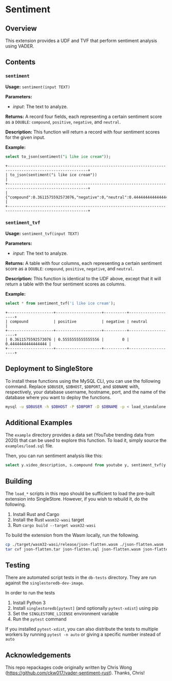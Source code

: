 # Sentiment

## Overview

This extension provides a UDF and TVF that perform sentiment analysis using VADER.

## Contents

### `sentiment`

**Usage:**
`sentiment(input TEXT)`

**Parameters:**
- *input*:  The text to analyze.

**Returns:**
A record four fields, each representing a certain sentiment score as a `DOUBLE`:  `compound`, `positive`, `negative`, and `neutral`.

**Description:**
This function will return a record with four sentiment scores for the given input.

**Example:**
```sql
select to_json(sentiment("i like ice cream"));
```
```console
+---------------------------------------------------------------------------------------------------------+
| to_json(sentiment("i like ice cream"))                                                                  |
+---------------------------------------------------------------------------------------------------------+
| {"compound":0.3611575592573076,"negative":0,"neutral":0.4444444444444444,"positive":0.5555555555555556} |
+---------------------------------------------------------------------------------------------------------+
```

### `sentiment_tvf`

**Usage:**
`sentiment_tvf(input TEXT)`

**Parameters:**
- *input*:  The text to analyze.

**Returns:**
A table with four columns, each representing a certain sentiment score as a `DOUBLE`:  `compound`, `positive`, `negative`, and `neutral`.

**Description:**
This function is identical to the UDF above, except that it will return a table with the four sentiment scores as columns.

**Example:**
```sql
select * from sentiment_tvf('i like ice cream');
```
```console
+--------------------+--------------------+----------+--------------------+
| compound           | positive           | negative | neutral            |
+--------------------+--------------------+----------+--------------------+
| 0.3611575592573076 | 0.5555555555555556 |        0 | 0.4444444444444444 |
+--------------------+--------------------+----------+--------------------+
```

## Deployment to SingleStore

To install these functions using the MySQL CLI, you can use the following command.  Replace `$DBUSER`, `$DBHOST`, `$DBPORT`, and `$DBNAME` with, respectively, your database username, hostname, port, and the name of the database where you want to deploy the functions.
```bash
mysql -u $DBUSER -h $DBHOST -P $DBPORT -D $DBNAME -p < load_standalone.sql
```

## Additional Examples

The `example` directory provides a data set (YouTube trending data from 2020) that can be used to explore this function.  To load it, simply source the `examples/load.sql` file.

Then, you can run sentiment analysis like this:

```sql
select y.video_description, s.compound from youtube y, sentiment_tvf(y.video_description) s;
```

## Building

The `load_*` scripts in this repo should be sufficient to load the pre-built extension into SingleStore.  However, if you wish to rebuild it, do the following.

1. Install Rust and Cargo
2. Install the Rust `wasm32-wasi` target
3. Run `cargo build --target wasm32-wasi`

To build the extension from the Wasm locally, run the following.

```bash
cp ./target/wasm32-wasi/release/json-flatten.wasm ./json-flatten.wasm
tar cvf json-flatten.tar json-flatten.sql json-flatten.wasm json-flatten.wit 
```

## Testing

There are automated script tests in the `db-tests` directory.
They are run against the `singlestoredb-dev-image`.

In order to run the tests

1. Install Python 3
2. Install `singlestoredb[pytest]` (and optionally `pytest-xdist`) using pip
3. Set the `SINGLESTORE_LICENSE` environment variable
4. Run the `pytest` command

If you installed `pytest-xdist`, you can also distribute the tests to multiple workers
by running `pytest -n auto` or giving a specific number instead of `auto`

## Acknowledgements

This repo repackages code originally written by Chris Wong (https://github.com/ckw017/vader-sentiment-rust).  Thanks, Chris!

